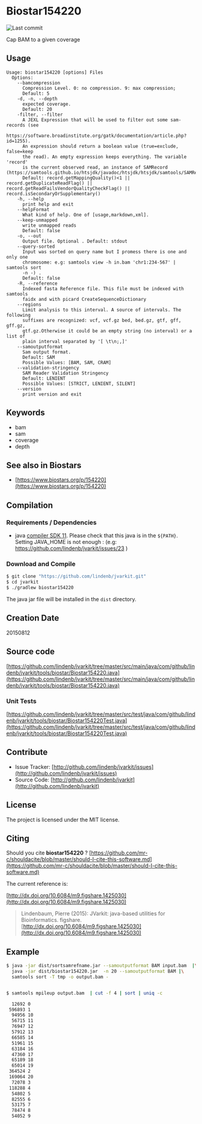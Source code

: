 # Biostar154220

![Last commit](https://img.shields.io/github/last-commit/lindenb/jvarkit.png)

Cap BAM to a given coverage


## Usage

```
Usage: biostar154220 [options] Files
  Options:
    --bamcompression
      Compression Level. 0: no compression. 9: max compression;
      Default: 5
    -d, -n, --depth
      expected coverage.
      Default: 20
    -filter, --filter
      A JEXL Expression that will be used to filter out some sam-records (see 
      https://software.broadinstitute.org/gatk/documentation/article.php?id=1255). 
      An expression should return a boolean value (true=exclude, false=keep 
      the read). An empty expression keeps everything. The variable 'record' 
      is the current observed read, an instance of SAMRecord (https://samtools.github.io/htsjdk/javadoc/htsjdk/htsjdk/samtools/SAMRecord.html).
      Default: record.getMappingQuality()<1 || record.getDuplicateReadFlag() || record.getReadFailsVendorQualityCheckFlag() || record.isSecondaryOrSupplementary()
    -h, --help
      print help and exit
    --helpFormat
      What kind of help. One of [usage,markdown,xml].
    --keep-unmapped
      write unmapped reads
      Default: false
    -o, --out
      Output file. Optional . Default: stdout
    --query-sorted
      Input was sorted on query name but I promess there is one and only one 
      chromosome: e.g: samtools view -h in.bam 'chr1:234-567' | samtools sort 
      -n -) .
      Default: false
    -R, --reference
      Indexed fasta Reference file. This file must be indexed with samtools 
      faidx and with picard CreateSequenceDictionary
    --regions
      Limit analysis to this interval. A source of intervals. The following 
      suffixes are recognized: vcf, vcf.gz bed, bed.gz, gtf, gff, gff.gz, 
      gtf.gz.Otherwise it could be an empty string (no interval) or a list of 
      plain interval separated by '[ \t\n;,]'
    --samoutputformat
      Sam output format.
      Default: SAM
      Possible Values: [BAM, SAM, CRAM]
    --validation-stringency
      SAM Reader Validation Stringency
      Default: LENIENT
      Possible Values: [STRICT, LENIENT, SILENT]
    --version
      print version and exit

```


## Keywords

 * bam
 * sam
 * coverage
 * depth



## See also in Biostars

 * [https://www.biostars.org/p/154220](https://www.biostars.org/p/154220)


## Compilation

### Requirements / Dependencies

* java [compiler SDK 11](https://jdk.java.net/11/). Please check that this java is in the `${PATH}`. Setting JAVA_HOME is not enough : (e.g: https://github.com/lindenb/jvarkit/issues/23 )


### Download and Compile

```bash
$ git clone "https://github.com/lindenb/jvarkit.git"
$ cd jvarkit
$ ./gradlew biostar154220
```

The java jar file will be installed in the `dist` directory.


## Creation Date

20150812

## Source code 

[https://github.com/lindenb/jvarkit/tree/master/src/main/java/com/github/lindenb/jvarkit/tools/biostar/Biostar154220.java](https://github.com/lindenb/jvarkit/tree/master/src/main/java/com/github/lindenb/jvarkit/tools/biostar/Biostar154220.java)

### Unit Tests

[https://github.com/lindenb/jvarkit/tree/master/src/test/java/com/github/lindenb/jvarkit/tools/biostar/Biostar154220Test.java](https://github.com/lindenb/jvarkit/tree/master/src/test/java/com/github/lindenb/jvarkit/tools/biostar/Biostar154220Test.java)


## Contribute

- Issue Tracker: [http://github.com/lindenb/jvarkit/issues](http://github.com/lindenb/jvarkit/issues)
- Source Code: [http://github.com/lindenb/jvarkit](http://github.com/lindenb/jvarkit)

## License

The project is licensed under the MIT license.

## Citing

Should you cite **biostar154220** ? [https://github.com/mr-c/shouldacite/blob/master/should-I-cite-this-software.md](https://github.com/mr-c/shouldacite/blob/master/should-I-cite-this-software.md)

The current reference is:

[http://dx.doi.org/10.6084/m9.figshare.1425030](http://dx.doi.org/10.6084/m9.figshare.1425030)

> Lindenbaum, Pierre (2015): JVarkit: java-based utilities for Bioinformatics. figshare.
> [http://dx.doi.org/10.6084/m9.figshare.1425030](http://dx.doi.org/10.6084/m9.figshare.1425030)

## Example

```bash
$ java -jar dist/sortsamrefname.jar --samoutputformat BAM input.bam  |\
  java -jar dist/biostar154220.jar  -n 20 --samoutputformat BAM |\
  samtools sort -T tmp -o output.bam -


$ samtools mpileup output.bam  | cut -f 4 | sort | uniq -c

  12692 0
 596893 1
  94956 10
  56715 11
  76947 12
  57912 13
  66585 14
  51961 15
  63184 16
  47360 17
  65189 18
  65014 19
 364524 2
 169064 20
  72078 3
 118288 4
  54802 5
  82555 6
  53175 7
  78474 8
  54052 9

```

